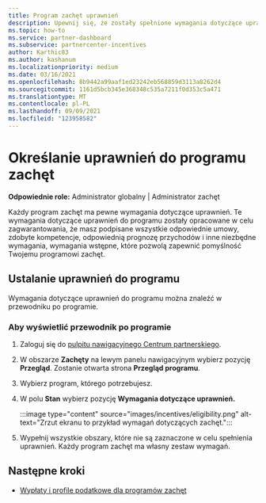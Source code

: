 ```yaml
---
title: Program zachęt uprawnień
description: Upewnij się, że zostały spełnione wymagania dotyczące uprawnień do programu zachęt. Ten proces obejmuje sprawdzanie uprawnień w przewodniku po programie.
ms.topic: how-to
ms.service: partner-dashboard
ms.subservice: partnercenter-incentives
author: Karthic83
ms.author: kashanum
ms.localizationpriority: medium
ms.date: 03/16/2021
ms.openlocfilehash: 8b9442a99aaf1ed23242eb568859d3113a8262d4
ms.sourcegitcommit: 1161d5bcb345e368348c535a7211f0d353c5a471
ms.translationtype: MT
ms.contentlocale: pl-PL
ms.lasthandoff: 09/09/2021
ms.locfileid: "123958582"
---
```

# <a name="determine-your-incentives-program-eligibility"></a>Określanie uprawnień do programu zachęt

**Odpowiednie role:** Administrator globalny | Administrator zachęt

Każdy program zachęt ma pewne wymagania dotyczące uprawnień. Te wymagania dotyczące uprawnień do programu zostały opracowane w celu zagwarantowania, że masz podpisane wszystkie odpowiednie umowy, zdobyte kompetencje, odpowiednią prognozę przychodów i inne niezbędne wymagania, wymagania wstępne, które pozwolą zapewnić pomyślność Twojemu programowi zachęt.

## <a name="determining-your-program-eligibility"></a>Ustalanie uprawnień do programu

Wymagania dotyczące uprawnień do programu można znaleźć w przewodniku po programie. 

### <a name="to-see-your-program-guide"></a>Aby wyświetlić przewodnik po programie

1. Zaloguj się do [pulpitu nawigacyjnego Centrum partnerskiego](https://partner.microsoft.com/dashboard/).

2. W obszarze **Zachęty** na lewym panelu nawigacyjnym wybierz pozycję **Przegląd**. Zostanie otwarta strona **Przegląd programu**.

3. Wybierz program, którego potrzebujesz.

4. W polu **Stan** wybierz pozycję **Wymagania dotyczące uprawnień.**

   :::image type="content" source="images/incentives/eligibility.png" alt-text="Zrzut ekranu to przykład wymagań dotyczących zachęt.":::

5. Wypełnij wszystkie obszary, które nie są zaznaczone w celu spełnienia uprawnień. Każdy program zachęt ma własny zestaw wymagań.

## <a name="next-steps"></a>Następne kroki

- [Wypłaty i profile podatkowe dla programów zachęt](incentives-create-and-manage-your-payout-and-tax-profiles.md)

